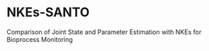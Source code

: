 # NKEs-SANTO
Comparison of Joint State and Parameter Estimation with NKEs for Bioprocess Monitoring
